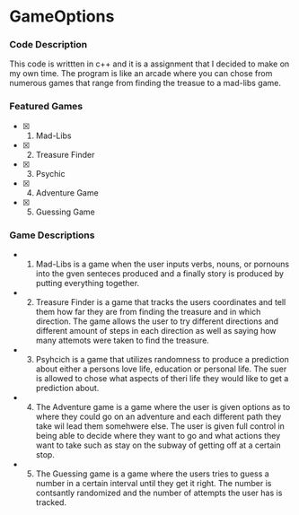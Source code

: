 # GameOptions

### Code Description
This code is writtten in c++ and it is a assignment that I decided to make on my own time. The program is like an arcade where you can chose from numerous games that range from finding the treasue to a mad-libs game.



### Featured Games
- [X] 1. Mad-Libs
- [X] 2. Treasure Finder
- [X] 3. Psychic
- [X] 4. Adventure Game
- [X] 5. Guessing Game

### Game Descriptions
-  1. Mad-Libs is a game when the user inputs verbs, nouns, or pornouns into the gven senteces produced and a finally story is produced by putting everything together.
-  2. Treasure Finder is a game that tracks the users coordinates and tell them how far they are from finding the treasure and in which direction. The game allows the user to try different directions and different amount of steps in each direction as well as saying how many attemots were taken to find the treasure. 
-  3. Psyhcich is a game that utilizes randomness to produce a prediction about either a persons love life, education or personal life. The suer is allowed to chose what aspects of theri life they would like to get a prediction about. 
-  4. The Adventure game is a game where the user is given options as to where they could go on an adventure and each different path they take wil lead them somehwere else. The user is given full control in being able to decide where they want to go and what actions they want to take such as stay on the subway of getting off at a certain stop.
 - 5. The Guessing game is a game where the users tries to guess a number in a certain interval until they get it right. The number is contsantly randomized and the number of attempts the user has is tracked. 
